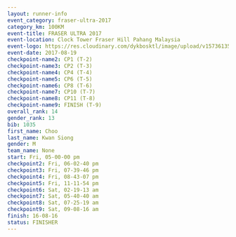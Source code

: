 ```yaml
---
layout: runner-info 
event_category: fraser-ultra-2017 
category_km: 100KM 
event-title: FRASER ULTRA 2017 
event-location: Clock Tower Fraser Hill Pahang Malaysia 
event-logo: https://res.cloudinary.com/dykbosktl/image/upload/v1573613535/Logo/logo_mfst7w.jpg 
event-date: 2017-08-19 
checkpoint-name2: CP1 (T-2) 
checkpoint-name3: CP2 (T-3) 
checkpoint-name4: CP4 (T-4) 
checkpoint-name5: CP6 (T-5) 
checkpoint-name6: CP8 (T-6) 
checkpoint-name7: CP10 (T-7) 
checkpoint-name8: CP11 (T-8) 
checkpoint-name9: FINISH (T-9) 
overall_rank: 14
gender_rank: 13
bib: 1035
first_name: Choo
last_name: Kwan Siong
gender: M
team_name: None
start: Fri, 05-00-00 pm
checkpoint2: Fri, 06-02-40 pm
checkpoint3: Fri, 07-39-46 pm
checkpoint4: Fri, 08-43-07 pm
checkpoint5: Fri, 11-11-54 pm
checkpoint6: Sat, 02-19-13 am
checkpoint7: Sat, 05-40-40 am
checkpoint8: Sat, 07-25-19 am
checkpoint9: Sat, 09-08-16 am
finish: 16-08-16
status: FINISHER
---
```


